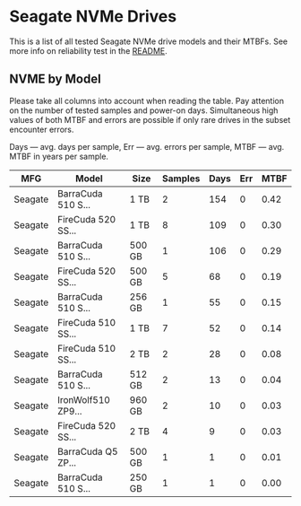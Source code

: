 Seagate NVMe Drives
===================

This is a list of all tested Seagate NVMe drive models and their MTBFs. See more
info on reliability test in the [README](https://github.com/linuxhw/SMART).

NVME by Model
------------

Please take all columns into account when reading the table. Pay attention on the
number of tested samples and power-on days. Simultaneous high values of both MTBF
and errors are possible if only rare drives in the subset encounter errors.

Days — avg. days per sample,
Err  — avg. errors per sample,
MTBF — avg. MTBF in years per sample.

| MFG       | Model              | Size   | Samples | Days  | Err   | MTBF   |
|-----------|--------------------|--------|---------|-------|-------|--------|
| Seagate   | BarraCuda 510 S... | 1 TB   | 2       | 154   | 0     | 0.42   |
| Seagate   | FireCuda 520 SS... | 1 TB   | 8       | 109   | 0     | 0.30   |
| Seagate   | BarraCuda 510 S... | 500 GB | 1       | 106   | 0     | 0.29   |
| Seagate   | FireCuda 520 SS... | 500 GB | 5       | 68    | 0     | 0.19   |
| Seagate   | BarraCuda 510 S... | 256 GB | 1       | 55    | 0     | 0.15   |
| Seagate   | FireCuda 510 SS... | 1 TB   | 7       | 52    | 0     | 0.14   |
| Seagate   | FireCuda 510 SS... | 2 TB   | 2       | 28    | 0     | 0.08   |
| Seagate   | BarraCuda 510 S... | 512 GB | 2       | 13    | 0     | 0.04   |
| Seagate   | IronWolf510 ZP9... | 960 GB | 2       | 10    | 0     | 0.03   |
| Seagate   | FireCuda 520 SS... | 2 TB   | 4       | 9     | 0     | 0.03   |
| Seagate   | BarraCuda Q5 ZP... | 500 GB | 1       | 1     | 0     | 0.01   |
| Seagate   | BarraCuda 510 S... | 250 GB | 1       | 1     | 0     | 0.00   |

